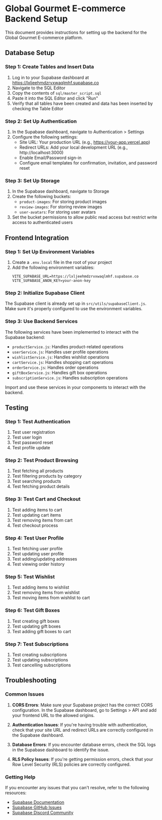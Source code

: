 # Global Gourmet E-commerce Backend Setup

This document provides instructions for setting up the backend for the Global Gourmet E-commerce platform.

## Database Setup

### Step 1: Create Tables and Insert Data

1. Log in to your Supabase dashboard at https://lxljeehmdzrvxwaqlmhf.supabase.co
2. Navigate to the SQL Editor
3. Copy the contents of `sql/master_script.sql`
4. Paste it into the SQL Editor and click "Run"
5. Verify that all tables have been created and data has been inserted by checking the Table Editor

### Step 2: Set Up Authentication

1. In the Supabase dashboard, navigate to Authentication > Settings
2. Configure the following settings:
   - Site URL: Your production URL (e.g., https://your-app.vercel.app)
   - Redirect URLs: Add your local development URL (e.g., http://localhost:3000)
   - Enable Email/Password sign-in
   - Configure email templates for confirmation, invitation, and password reset

### Step 3: Set Up Storage

1. In the Supabase dashboard, navigate to Storage
2. Create the following buckets:
   - `product-images`: For storing product images
   - `review-images`: For storing review images
   - `user-avatars`: For storing user avatars
3. Set the bucket permissions to allow public read access but restrict write access to authenticated users

## Frontend Integration

### Step 1: Set Up Environment Variables

1. Create a `.env.local` file in the root of your project
2. Add the following environment variables:
   ```
   VITE_SUPABASE_URL=https://lxljeehmdzrvxwaqlmhf.supabase.co
   VITE_SUPABASE_ANON_KEY=your-anon-key
   ```

### Step 2: Initialize Supabase Client

The Supabase client is already set up in `src/utils/supabaseClient.js`. Make sure it's properly configured to use the environment variables.

### Step 3: Use Backend Services

The following services have been implemented to interact with the Supabase backend:

- `productService.js`: Handles product-related operations
- `userService.js`: Handles user profile operations
- `wishlistService.js`: Handles wishlist operations
- `cartService.js`: Handles shopping cart operations
- `orderService.js`: Handles order operations
- `giftBoxService.js`: Handles gift box operations
- `subscriptionService.js`: Handles subscription operations

Import and use these services in your components to interact with the backend.

## Testing

### Step 1: Test Authentication

1. Test user registration
2. Test user login
3. Test password reset
4. Test profile update

### Step 2: Test Product Browsing

1. Test fetching all products
2. Test filtering products by category
3. Test searching products
4. Test fetching product details

### Step 3: Test Cart and Checkout

1. Test adding items to cart
2. Test updating cart items
3. Test removing items from cart
4. Test checkout process

### Step 4: Test User Profile

1. Test fetching user profile
2. Test updating user profile
3. Test adding/updating addresses
4. Test viewing order history

### Step 5: Test Wishlist

1. Test adding items to wishlist
2. Test removing items from wishlist
3. Test moving items from wishlist to cart

### Step 6: Test Gift Boxes

1. Test creating gift boxes
2. Test updating gift boxes
3. Test adding gift boxes to cart

### Step 7: Test Subscriptions

1. Test creating subscriptions
2. Test updating subscriptions
3. Test cancelling subscriptions

## Troubleshooting

### Common Issues

1. **CORS Errors**: Make sure your Supabase project has the correct CORS configuration. In the Supabase dashboard, go to Settings > API and add your frontend URL to the allowed origins.

2. **Authentication Issues**: If you're having trouble with authentication, check that your site URL and redirect URLs are correctly configured in the Supabase dashboard.

3. **Database Errors**: If you encounter database errors, check the SQL logs in the Supabase dashboard to identify the issue.

4. **RLS Policy Issues**: If you're getting permission errors, check that your Row Level Security (RLS) policies are correctly configured.

### Getting Help

If you encounter any issues that you can't resolve, refer to the following resources:

- [Supabase Documentation](https://supabase.io/docs)
- [Supabase GitHub Issues](https://github.com/supabase/supabase/issues)
- [Supabase Discord Community](https://discord.supabase.com)
